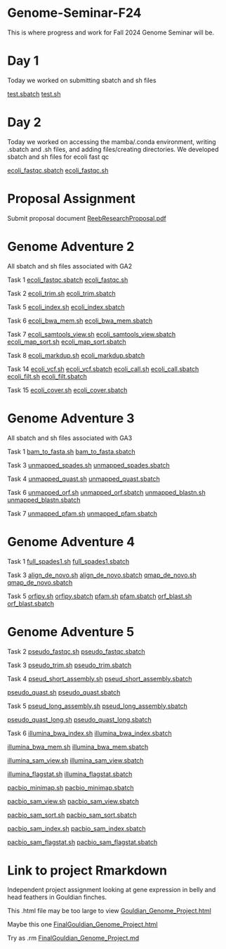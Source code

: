 # Genome-Seminar-F24

This is where progress and work for Fall 2024 Genome Seminar will be. 



# Day 1
Today we worked on submitting sbatch and sh files

[test.sbatch](test.sbatch)
[test.sh](test.sh)

# Day 2
Today we worked on accessing the mamba/.conda environment, writing .sbatch and .sh files, and adding files/creating directories. We developed sbatch and sh files for ecoli fast qc

[ecoli_fastqc.sbatch](ecoli_fastqc.sbatch)
[ecoli_fastqc.sh](ecoli_fastqc.sh)

# Proposal Assignment

Submit proposal document
[ReebResearchProposal.pdf](ReebResearchProposal.pdf)

# Genome Adventure 2
All sbatch and sh files associated with GA2


Task 1
[ecoli_fastqc.sbatch](ecoli_fastqc.sbatch)
[ecoli_fastqc.sh](ecoli_fastqc.sh)

Task 2
[ecoli_trim.sh](ecoli_trim.sh)
[ecoli_trim.sbatch](ecoli_trim.sbatch)

Task 5
[ecoli_index.sh](ecoli_index.sh)
[ecoli_index.sbatch](ecoli_index.sbatch)

Task 6
[ecoli_bwa_mem.sh](ecoli_bwa_mem.sh)
[ecoli_bwa_mem.sbatch](ecoli_bwa_mem.sbatch)

Task 7
[ecoli_samtools_view.sh](ecoli_samtools_view.sh)
[ecoli_samtools_view.sbatch](ecoli_samtools_view.sbatch)
[ecoli_map_sort.sh](ecoli_map_sort.sh)
[ecoli_map_sort.sbatch](ecoli_map_sort.sbatch)

Task 8
[ecoli_markdup.sh](ecoli_markdup.sh)
[ecoli_markdup.sbatch](ecoli_markdup.sbatch)

Task 14
[ecoli_vcf.sh](ecoli_vcf.sh)
[ecoli_vcf.sbatch](ecoli_vcf.sbatch)
[ecoli_call.sh](ecoli_call.sh)
[ecoli_call.sbatch](ecoli_call.sbatch)
[ecoli_filt.sh](ecoli_filt.sh)
[ecoli_filt.sbatch](ecoli_filt.sbatch)

Task 15 
[ecoli_cover.sh](ecoli_filt.sh)
[ecoli_cover.sbatch](ecoli_filt.sbatch)


# Genome Adventure 3
All sbatch and sh files associated with GA3


Task 1
[bam_to_fasta.sh](bam_to_fasta.sh)
[bam_to_fasta.sbatch](bam_to_fasta.sbatch)

Task 3
[unmapped_spades.sh](unmapped_spades.sh)
[unmapped_spades.sbatch](unmapped_spades.sbatch)

Task 4
[unmapped_quast.sh](unmapped_quast.sh)
[unmapped_quast.sbatch](unmapped_quast.sbatch)

Task 6
[unmapped_orf.sh](unmapped_orf.sh)
[unmapped_orf.sbatch](unmapped_orf.sbatch)
[unmapped_blastn.sh](unmapped_blastn.sh)
[unmapped_blastn.sbatch](unmapped_blastn.sbatch)

Task 7
[unmapped_pfam.sh](unmapped_pfam.sh)
[unmapped_pfam.sbatch](unmapped_pfam.sbatch)

# Genome Adventure 4
Task 1
[full_spades1.sh](full_spades1.sh)
[full_spades1.sbatch](full_spades1.sbatch)

Task 3
[align_de_novo.sh](align_de_novo.sh)
[align_de_novo.sbatch](align_de_novo.sbatch)
[qmap_de_novo.sh](qmap_de_novo.sh)
[qmap_de_novo.sbatch](qmap_de_novo.sbatch)

Task 5
[orfipy.sh](orfipy.sh)
[orfipy.sbatch](orfipy.sbatch)
[pfam.sh](pfam.sh)
[pfam.sbatch](pfam.sbatch)
[orf_blast.sh](orf_blast.sh)
[orf_blast.sbatch](orf_blast.sbatch)


# Genome Adventure 5
Task 2
[pseudo_fastqc.sh](pseudo_fastqc.sh)
[pseudo_fastqc.sbatch](pseudo_fastqc.sbatch)

Task 3
[pseudo_trim.sh](pseudo_trim.sh)
[pseudo_trim.sbatch](pseudo_trim.sbatch)

Task 4
[pseud_short_assembly.sh](pseud_short_assembly.sh)
[pseud_short_assembly.sbatch](pseud_short_assembly.sbatch)

[pseudo_quast.sh](pseudo_quast.sh)
[pseudo_quast.sbatch](pseudo_quast.sbatch)

Task 5
[pseud_long_assembly.sh](pseud_long_assembly.sh)
[pseud_long_assembly.sbatch](pseud_long_assembly.sbatch)

[pseudo_quast_long.sh](pseudo_quast_long.sh)
[pseudo_quast_long.sbatch](pseudo_quast_long.sbatch)

Task 6
[illumina_bwa_index.sh](illumina_bwa_index.sh)
[illumina_bwa_index.sbatch](illumina_bwa_index.sbatch)

[illumina_bwa_mem.sh](illumina_bwa_mem.sh)
[illumina_bwa_mem.sbatch](llumina_bwa_mem.sbatch)

[illumina_sam_view.sh](illumina_sam_view.sh)
[illumina_sam_view.sbatch](illumina_sam_view.sbatch)

[illumina_flagstat.sh](illumina_flagstat.sh)
[illumina_flagstat.sbatch](illumina_flagstat.sbatch)

[pacbio_minimap.sh](pacbio_minimap.sh)
[pacbio_minimap.sbatch](pacbio_minimap.sbatch)

[pacbio_sam_view.sh](pacbio_sam_view.sh)
[pacbio_sam_view.sbatch](pacbio_sam_view.sbatch)

[pacbio_sam_sort.sh](pacbio_sam_sort.sh)
[pacbio_sam_sort.sbatch](pacbio_sam_sort.sbatch)

[pacbio_sam_index.sh](pacbio_sam_index.sh)
[pacbio_sam_index.sbatch](pacbio_sam_index.sbatch)

[pacbio_sam_flagstat.sh](pacbio_sam_flagstat.sh)
[pacbio_sam_flagstat.sbatch](pacbio_sam_flagstat.sbatch)





# Link to project Rmarkdown
Independent project assignment looking at gene expression in belly and head feathers in Gouldian finches. 

This .html file may be too large to view
[Gouldian_Genome_Project.html](Gouldian_Genome_Project.html)

Maybe this one
[FinalGouldian_Genome_Project.html](FinalGouldian_Genome_Project.html)

Try as .rm
[FinalGouldian_Genome_Project.md](FinalGouldian_Genome_Project.rm)

